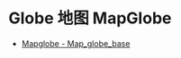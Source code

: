 # Globe 地图 MapGlobe
[]()
- [Mapglobe - Map_globe_base](/pyecharts/MapGlobe/map_globe_base.md 'include :type=code')
